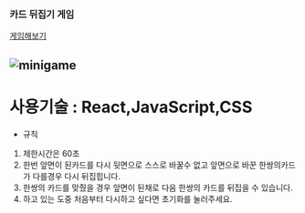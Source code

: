 ### 카드 뒤집기 게임

[게임해보기](https://marrtil.github.io)

## ![minigame](https://user-images.githubusercontent.com/98064755/233119855-79bd1f0f-efa2-4dca-be85-884b47aca93a.gif)

# 사용기술 : React,JavaScript,CSS

- 규칙

1. 제한시간은 60초
2. 한번 앞면이 된카드를 다시 뒷면으로 스스로 바꿀수 없고 앞면으로 바꾼 한쌍의카드가 다를경우 다시 뒤집힙니다.
3. 한쌍의 카드를 맞췄을 경우 앞면이 된채로 다음 한쌍의 카드를 뒤집을 수 있습니다.
4. 하고 있는 도중 처음부터 다시하고 싶다면 초기화를 눌러주세요.
